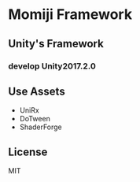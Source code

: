 # Momiji Framework

## Unity's Framework
### develop Unity2017.2.0

## Use Assets
- UniRx
- DoTween
- ShaderForge

## License
MIT
